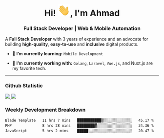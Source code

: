<h1 align="center">Hi! <img src="https://raw.githubusercontent.com/ABSphreak/ABSphreak/master/gifs/Hi.gif" width="40px" />, I'm Ahmad</h1>


<h3 align="center">Full Stack Developer | Web & Mobile Automation </h3>

A **Full Stack Developer** with 3 years of experience and an advocate for building **high-quality**, **easy-to-use** and **inclusive** digital products.

- 🔭 **I’m currently learning:** `Mobile Development`  

- 🔨 **I’m currently working with:** `Golang`, `Laravel`, `Vue.js`, and Nuxt.js are my favorite tech.



---
  
### Github Statistic
<p align="left">
<a href="https://github.com/ahmadlaiq97">
  <img height="180em" src="https://github-readme-stats-eight-theta.vercel.app/api?username=ahmadlaiq&show_icons=true&theme=algolia&include_all_commits=true&count_private=true"/>
  <img height="180em" src="https://github-readme-stats-eight-theta.vercel.app/api/top-langs/?username=ahmadlaiq&layout=compact&langs_count=8&theme=algolia"/>
</a>
</p>


### Weekly Development Breakdown
<!--START_SECTION:waka-->

```txt
Blade Template   11 hrs 7 mins   ███████████▒░░░░░░░░░░░░░   45.17 %
PHP              8 hrs 28 mins   ████████▓░░░░░░░░░░░░░░░░   34.36 %
JavaScript       5 hrs 2 mins    █████░░░░░░░░░░░░░░░░░░░░   20.47 %
```

<!--END_SECTION:waka-->
